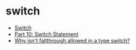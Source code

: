 # switch

* [Switch](https://github.com/golang/go/wiki/Switch)
* [Part 10: Switch Statement](https://golangbot.com/switch/)
* [Why isn't fallthrough allowed in a type switch?](https://stackoverflow.com/questions/11531264/why-isnt-fallthrough-allowed-in-a-type-switch)
